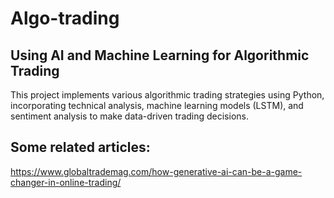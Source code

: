 # Algo-trading

## Using AI and Machine Learning for Algorithmic Trading

This project implements various algorithmic trading strategies using Python, incorporating technical analysis, machine
learning models (LSTM), and sentiment analysis to make data-driven trading decisions.

## Some related articles:
https://www.globaltrademag.com/how-generative-ai-can-be-a-game-changer-in-online-trading/
